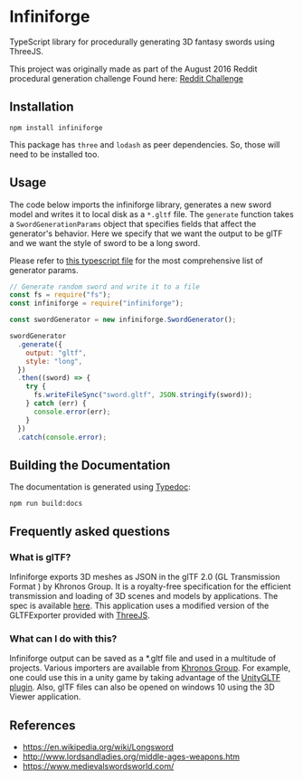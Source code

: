 # Infiniforge

TypeScript library for procedurally generating 3D fantasy swords using ThreeJS.

This project was originally made as part of the August 2016 Reddit procedural generation challenge
Found here: [Reddit Challenge](https://www.reddit.com/r/proceduralgeneration/comments/4wubjy/monthly_challenge_9_august_2016_procedural_weapons/)


## Installation

```
npm install infiniforge
```

This package has `three` and `lodash` as peer dependencies.
So, those will need to be installed too.

## Usage

The code below imports the infiniforge library, generates
a new sword model and writes it to local disk as a `*.gltf`
file. The `generate` function takes a `SwordGenerationParams`
object that specifies fields that affect the generator's
behavior. Here we specify that we want the output to be
glTF and we want the style of sword to be a long sword.

Please refer to [this typescript file](https://github.com/ShiJbey/Infiniforge/blob/develop/src/infiniforge/core/generators/sword/SwordGenerationParams.ts)
for the most comprehensive list of generator params.


```javascript
// Generate random sword and write it to a file
const fs = require("fs");
const infiniforge = require("infiniforge");

const swordGenerator = new infiniforge.SwordGenerator();

swordGenerator
  .generate({
    output: "gltf",
    style: "long",
  })
  .then((sword) => {
    try {
      fs.writeFileSync("sword.gltf", JSON.stringify(sword));
    } catch (err) {
      console.error(err);
    }
  })
  .catch(console.error);
```

## Building the Documentation

The documentation is generated using [Typedoc](https://typedoc.org):

```
npm run build:docs
```

## Frequently asked questions

### What is glTF?

Infiniforge exports 3D meshes as JSON in the
glTF 2.0 (GL Transmission Format ) by Khronos Group. It is a royalty-free
specification for the efficient transmission and loading of 3D scenes and
models by applications. The spec is available [here](https://www.khronos.org/gltf/ "glTF Overview").
This application uses a modified version of the GLTFExporter provided
with [ThreeJS](https://threejs.org/docs/#examples/exporters/GLTFExporter).

### What can I do with this?

Infiniforge output can be saved as a \*.gltf file and used in a multitude of projects. Various importers are
available from [Khronos Group](https://www.khronos.org/gltf/). For example, one could use this
in a unity game by taking advantage of the [UnityGLTF plugin](https://github.com/KhronosGroup/UnityGLTF). Also, glTF files can also be opened on windows 10 using the 3D Viewer application.

## References

- https://en.wikipedia.org/wiki/Longsword
- http://www.lordsandladies.org/middle-ages-weapons.htm
- https://www.medievalswordsworld.com/
